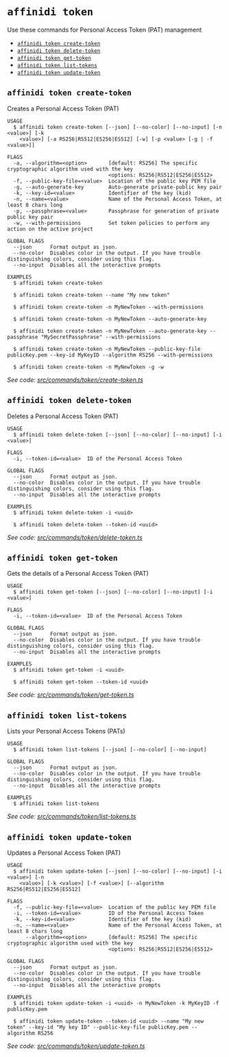 `affinidi token`
================

Use these commands for Personal Access Token (PAT) management

* [`affinidi token create-token`](#affinidi-token-create-token)
* [`affinidi token delete-token`](#affinidi-token-delete-token)
* [`affinidi token get-token`](#affinidi-token-get-token)
* [`affinidi token list-tokens`](#affinidi-token-list-tokens)
* [`affinidi token update-token`](#affinidi-token-update-token)

## `affinidi token create-token`

Creates a Personal Access Token (PAT)

```
USAGE
  $ affinidi token create-token [--json] [--no-color] [--no-input] [-n <value>] [-k
    <value>] [-a RS256|RS512|ES256|ES512] [-w] [-p <value> [-g | -f <value>]]

FLAGS
  -a, --algorithm=<option>       [default: RS256] The specific cryptographic algorithm used with the key
                                 <options: RS256|RS512|ES256|ES512>
  -f, --public-key-file=<value>  Location of the public key PEM file
  -g, --auto-generate-key        Auto-generate private-public key pair
  -k, --key-id=<value>           Identifier of the key (kid)
  -n, --name=<value>             Name of the Personal Access Token, at least 8 chars long
  -p, --passphrase=<value>       Passphrase for generation of private public key pair
  -w, --with-permissions         Set token policies to perform any action on the active project

GLOBAL FLAGS
  --json      Format output as json.
  --no-color  Disables color in the output. If you have trouble distinguishing colors, consider using this flag.
  --no-input  Disables all the interactive prompts

EXAMPLES
  $ affinidi token create-token

  $ affinidi token create-token --name "My new token"

  $ affinidi token create-token -n MyNewToken --with-permissions

  $ affinidi token create-token -n MyNewToken --auto-generate-key

  $ affinidi token create-token -n MyNewToken --auto-generate-key --passphrase "MySecretPassphrase" --with-permissions

  $ affinidi token create-token -n MyNewToken --public-key-file publicKey.pem --key-id MyKeyID --algorithm RS256 --with-permissions

  $ affinidi token create-token -n MyNewToken -g -w
```

_See code: [src/commands/token/create-token.ts](https://github.com/affinidi/affinidi-cli/blob/v2.8.1/src/commands/token/create-token.ts)_

## `affinidi token delete-token`

Deletes a Personal Access Token (PAT)

```
USAGE
  $ affinidi token delete-token [--json] [--no-color] [--no-input] [-i <value>]

FLAGS
  -i, --token-id=<value>  ID of the Personal Access Token

GLOBAL FLAGS
  --json      Format output as json.
  --no-color  Disables color in the output. If you have trouble distinguishing colors, consider using this flag.
  --no-input  Disables all the interactive prompts

EXAMPLES
  $ affinidi token delete-token -i <uuid>

  $ affinidi token delete-token --token-id <uuid>
```

_See code: [src/commands/token/delete-token.ts](https://github.com/affinidi/affinidi-cli/blob/v2.8.1/src/commands/token/delete-token.ts)_

## `affinidi token get-token`

Gets the details of a Personal Access Token (PAT)

```
USAGE
  $ affinidi token get-token [--json] [--no-color] [--no-input] [-i <value>]

FLAGS
  -i, --token-id=<value>  ID of the Personal Access Token

GLOBAL FLAGS
  --json      Format output as json.
  --no-color  Disables color in the output. If you have trouble distinguishing colors, consider using this flag.
  --no-input  Disables all the interactive prompts

EXAMPLES
  $ affinidi token get-token -i <uuid>

  $ affinidi token get-token --token-id <uuid>
```

_See code: [src/commands/token/get-token.ts](https://github.com/affinidi/affinidi-cli/blob/v2.8.1/src/commands/token/get-token.ts)_

## `affinidi token list-tokens`

Lists your Personal Access Tokens (PATs)

```
USAGE
  $ affinidi token list-tokens [--json] [--no-color] [--no-input]

GLOBAL FLAGS
  --json      Format output as json.
  --no-color  Disables color in the output. If you have trouble distinguishing colors, consider using this flag.
  --no-input  Disables all the interactive prompts

EXAMPLES
  $ affinidi token list-tokens
```

_See code: [src/commands/token/list-tokens.ts](https://github.com/affinidi/affinidi-cli/blob/v2.8.1/src/commands/token/list-tokens.ts)_

## `affinidi token update-token`

Updates a Personal Access Token (PAT)

```
USAGE
  $ affinidi token update-token [--json] [--no-color] [--no-input] [-i <value>] [-n
    <value>] [-k <value>] [-f <value>] [--algorithm RS256|RS512|ES256|ES512]

FLAGS
  -f, --public-key-file=<value>  Location of the public key PEM file
  -i, --token-id=<value>         ID of the Personal Access Token
  -k, --key-id=<value>           Identifier of the key (kid)
  -n, --name=<value>             Name of the Personal Access Token, at least 8 chars long
      --algorithm=<option>       [default: RS256] The specific cryptographic algorithm used with the key
                                 <options: RS256|RS512|ES256|ES512>

GLOBAL FLAGS
  --json      Format output as json.
  --no-color  Disables color in the output. If you have trouble distinguishing colors, consider using this flag.
  --no-input  Disables all the interactive prompts

EXAMPLES
  $ affinidi token update-token -i <uuid> -n MyNewToken -k MyKeyID -f publicKey.pem

  $ affinidi token update-token --token-id <uuid> --name "My new token" --key-id "My key ID" --public-key-file publicKey.pem --algorithm RS256
```

_See code: [src/commands/token/update-token.ts](https://github.com/affinidi/affinidi-cli/blob/v2.8.1/src/commands/token/update-token.ts)_
